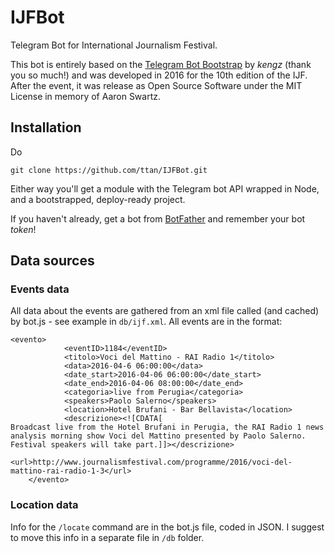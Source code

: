 # IJFBot
Telegram Bot for International Journalism Festival.

This bot is entirely based on the [Telegram Bot Bootstrap](http://kengz.github.io/telegram-bot-bootstrap/) by *kengz* (thank you so much!) and was developed in 2016 for the 10th edition of the IJF. After the event, it was release as Open Source Software under the MIT License in memory of Aaron Swartz.


## Installation
Do

```
git clone https://github.com/ttan/IJFBot.git
```

Either way you'll get a module with the Telegram bot API wrapped in Node, and a bootstrapped, deploy-ready project.

If you haven't already, get a bot from [BotFather](https://core.telegram.org/bots) and remember your bot *token*!

## Data sources

### Events data

All data about the events are gathered from an xml file called (and cached) by bot.js - see example in `db/ijf.xml`. All events are in the format:

```
<evento> 
			<eventID>1184</eventID> 
			<titolo>Voci del Mattino - RAI Radio 1</titolo> 
			<data>2016-04-6 06:00:00</data> 
			<date_start>2016-04-06 06:00:00</date_start>
			<date_end>2016-04-06 08:00:00</date_end>	  
			<categoria>live from Perugia</categoria> 
			<speakers>Paolo Salerno</speakers> 
			<location>Hotel Brufani - Bar Bellavista</location> 
			<descrizione><![CDATA[
Broadcast live from the Hotel Brufani in Perugia, the RAI Radio 1 news analysis morning show Voci del Mattino presented by Paolo Salerno. Festival speakers will take part.]]></descrizione>
			<url>http://www.journalismfestival.com/programme/2016/voci-del-mattino-rai-radio-1-3</url>
	</evento>
```

### Location data

Info for the `/locate` command are in the bot.js file, coded in JSON. I suggest to move this info in a separate file in `/db` folder.